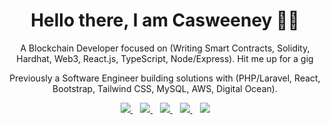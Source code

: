 <h1 align='center'>Hello there, I am Casweeney 👋🏾</h1>

<p align='center'>A Blockchain Developer focused on (Writing Smart Contracts, Solidity, Hardhat, Web3, React.js, TypeScript, Node/Express). Hit me up for a gig </p>
<p align='center'>Previously a Software Engineer building solutions with (PHP/Laravel, React, Bootstrap, Tailwind CSS, MySQL, AWS, Digital Ocean).</p>

<p align='center'>
<a href="https://wa.me/2347036798652?text=Hello Casweeney" target="_blank">
  <img src="https://img.shields.io/badge/WHATSAPP-%2325D366.svg?&style=for-the-badge&logo=whatsapp&logoColor=white" />
</a>&nbsp;&nbsp;
<a href="https://twitter.com/codingcas" target="_blank">
  <img src="https://img.shields.io/badge/twitter-%231DA1F2.svg?&style=for-the-badge&logo=twitter&logoColor=white" />
</a>&nbsp;&nbsp;
<a href="https://www.linkedin.com/in/casweeney-ojukwu-93274a137/" target="_blank">
  <img src="https://img.shields.io/badge/linkedin-%230077B5.svg?&style=for-the-badge&logo=linkedin&logoColor=white" />
</a>&nbsp;&nbsp;
<a href="mailto:casweeno2000@gmail.com" target="_blank">
  <img src="https://img.shields.io/badge/email me-%23D14836.svg?&style=for-the-badge&logo=gmail&logoColor=white" />
</a>&nbsp;&nbsp;
  <img src="https://gpvc.arturio.dev/casweeney" />
  
  <!--<p align = "center">
  <img src = "https://github-readme-stats.vercel.app/api/top-langs/?username=casweeney&hide=css,java,html&theme=blue-green">
</p>-->
</p>

<!--<h2 align='center'>This is fun 😇🏾</h2>
<img src="https://pbs.twimg.com/profile_banners/1033979326876852224/1584702653/1500x500">
-->
 
<!--
<p align='center'>
<a href="https://stackoverflow.com/users/7715805/casweeney"><img src="https://stackoverflow.com/users/flair/10835183.png" width="208" height="58" alt="profile for Casweeney at Stack Overflow, Q&amp;A for professional and enthusiast programmers" title="profile for Casweeney at Stack Overflow, Q&amp;A for professional and enthusiast programmers"></a>&nbsp;&nbsp;
</p>
-->

